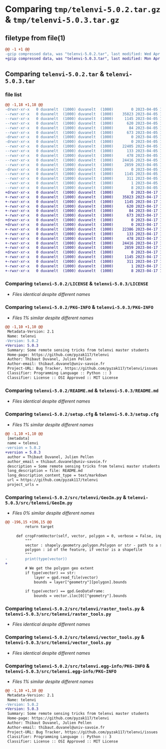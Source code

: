 # Comparing `tmp/telenvi-5.0.2.tar.gz` & `tmp/telenvi-5.0.3.tar.gz`

## filetype from file(1)

```diff
@@ -1 +1 @@
-gzip compressed data, was "telenvi-5.0.2.tar", last modified: Wed Apr  5 15:39:13 2023, max compression
+gzip compressed data, was "telenvi-5.0.3.tar", last modified: Mon Apr 17 10:40:07 2023, max compression
```

## Comparing `telenvi-5.0.2.tar` & `telenvi-5.0.3.tar`

### file list

```diff
@@ -1,18 +1,18 @@
-drwxr-xr-x   0 duvanelt  (1000) duvanelt  (1000)        0 2023-04-05 15:39:13.910000 telenvi-5.0.2/
--rwxr-xr-x   0 duvanelt  (1000) duvanelt  (1000)    35823 2023-04-05 15:39:08.000000 telenvi-5.0.2/LICENSE
--rwxr-xr-x   0 duvanelt  (1000) duvanelt  (1000)     1145 2023-04-05 15:39:13.910000 telenvi-5.0.2/PKG-INFO
--rwxr-xr-x   0 duvanelt  (1000) duvanelt  (1000)      620 2023-04-05 15:39:08.000000 telenvi-5.0.2/README.md
--rwxr-xr-x   0 duvanelt  (1000) duvanelt  (1000)       84 2023-04-05 15:39:08.000000 telenvi-5.0.2/pyproject.toml
--rwxr-xr-x   0 duvanelt  (1000) duvanelt  (1000)      673 2023-04-05 15:39:13.910000 telenvi-5.0.2/setup.cfg
-drwxr-xr-x   0 duvanelt  (1000) duvanelt  (1000)        0 2023-04-05 15:39:13.910000 telenvi-5.0.2/src/
-drwxr-xr-x   0 duvanelt  (1000) duvanelt  (1000)        0 2023-04-05 15:39:13.910000 telenvi-5.0.2/src/telenvi/
--rwxr-xr-x   0 duvanelt  (1000) duvanelt  (1000)    22405 2023-04-05 15:39:08.000000 telenvi-5.0.2/src/telenvi/GeoIm.py
--rwxr-xr-x   0 duvanelt  (1000) duvanelt  (1000)      133 2023-04-05 15:39:08.000000 telenvi-5.0.2/src/telenvi/__init__.py
--rwxr-xr-x   0 duvanelt  (1000) duvanelt  (1000)      478 2023-04-05 15:39:08.000000 telenvi-5.0.2/src/telenvi/associations.py
--rwxr-xr-x   0 duvanelt  (1000) duvanelt  (1000)    24416 2023-04-05 15:39:08.000000 telenvi-5.0.2/src/telenvi/raster_tools.py
--rwxr-xr-x   0 duvanelt  (1000) duvanelt  (1000)     2859 2023-04-05 15:39:08.000000 telenvi-5.0.2/src/telenvi/vector_tools.py
-drwxr-xr-x   0 duvanelt  (1000) duvanelt  (1000)        0 2023-04-05 15:39:13.910000 telenvi-5.0.2/src/telenvi.egg-info/
--rwxr-xr-x   0 duvanelt  (1000) duvanelt  (1000)     1145 2023-04-05 15:39:13.000000 telenvi-5.0.2/src/telenvi.egg-info/PKG-INFO
--rwxr-xr-x   0 duvanelt  (1000) duvanelt  (1000)      311 2023-04-05 15:39:13.000000 telenvi-5.0.2/src/telenvi.egg-info/SOURCES.txt
--rwxr-xr-x   0 duvanelt  (1000) duvanelt  (1000)        1 2023-04-05 15:39:13.000000 telenvi-5.0.2/src/telenvi.egg-info/dependency_links.txt
--rwxr-xr-x   0 duvanelt  (1000) duvanelt  (1000)        8 2023-04-05 15:39:13.000000 telenvi-5.0.2/src/telenvi.egg-info/top_level.txt
+drwxr-xr-x   0 duvanelt  (1000) duvanelt  (1000)        0 2023-04-17 10:40:07.640000 telenvi-5.0.3/
+-rwxr-xr-x   0 duvanelt  (1000) duvanelt  (1000)    35823 2023-04-17 10:40:01.000000 telenvi-5.0.3/LICENSE
+-rwxr-xr-x   0 duvanelt  (1000) duvanelt  (1000)     1145 2023-04-17 10:40:07.640000 telenvi-5.0.3/PKG-INFO
+-rwxr-xr-x   0 duvanelt  (1000) duvanelt  (1000)      620 2023-04-17 10:40:01.000000 telenvi-5.0.3/README.md
+-rwxr-xr-x   0 duvanelt  (1000) duvanelt  (1000)       84 2023-04-17 10:40:01.000000 telenvi-5.0.3/pyproject.toml
+-rwxr-xr-x   0 duvanelt  (1000) duvanelt  (1000)      673 2023-04-17 10:40:07.640000 telenvi-5.0.3/setup.cfg
+drwxr-xr-x   0 duvanelt  (1000) duvanelt  (1000)        0 2023-04-17 10:40:07.640000 telenvi-5.0.3/src/
+drwxr-xr-x   0 duvanelt  (1000) duvanelt  (1000)        0 2023-04-17 10:40:07.640000 telenvi-5.0.3/src/telenvi/
+-rwxr-xr-x   0 duvanelt  (1000) duvanelt  (1000)    22386 2023-04-17 10:40:01.000000 telenvi-5.0.3/src/telenvi/GeoIm.py
+-rwxr-xr-x   0 duvanelt  (1000) duvanelt  (1000)      133 2023-04-17 10:40:01.000000 telenvi-5.0.3/src/telenvi/__init__.py
+-rwxr-xr-x   0 duvanelt  (1000) duvanelt  (1000)      478 2023-04-17 10:40:01.000000 telenvi-5.0.3/src/telenvi/associations.py
+-rwxr-xr-x   0 duvanelt  (1000) duvanelt  (1000)    24416 2023-04-17 10:40:01.000000 telenvi-5.0.3/src/telenvi/raster_tools.py
+-rwxr-xr-x   0 duvanelt  (1000) duvanelt  (1000)     2859 2023-04-17 10:40:01.000000 telenvi-5.0.3/src/telenvi/vector_tools.py
+drwxr-xr-x   0 duvanelt  (1000) duvanelt  (1000)        0 2023-04-17 10:40:07.640000 telenvi-5.0.3/src/telenvi.egg-info/
+-rwxr-xr-x   0 duvanelt  (1000) duvanelt  (1000)     1145 2023-04-17 10:40:07.000000 telenvi-5.0.3/src/telenvi.egg-info/PKG-INFO
+-rwxr-xr-x   0 duvanelt  (1000) duvanelt  (1000)      311 2023-04-17 10:40:07.000000 telenvi-5.0.3/src/telenvi.egg-info/SOURCES.txt
+-rwxr-xr-x   0 duvanelt  (1000) duvanelt  (1000)        1 2023-04-17 10:40:07.000000 telenvi-5.0.3/src/telenvi.egg-info/dependency_links.txt
+-rwxr-xr-x   0 duvanelt  (1000) duvanelt  (1000)        8 2023-04-17 10:40:07.000000 telenvi-5.0.3/src/telenvi.egg-info/top_level.txt
```

### Comparing `telenvi-5.0.2/LICENSE` & `telenvi-5.0.3/LICENSE`

 * *Files identical despite different names*

### Comparing `telenvi-5.0.2/PKG-INFO` & `telenvi-5.0.3/PKG-INFO`

 * *Files 1% similar despite different names*

```diff
@@ -1,10 +1,10 @@
 Metadata-Version: 2.1
 Name: telenvi
-Version: 5.0.2
+Version: 5.0.3
 Summary: Some remote sensing tricks from telenvi master students
 Home-page: https://github.com/pyzak117/telenvi
 Author: Thibaut Duvanel, Julien Pellen
 Author-email: thibaut.duvanel@univ-savoie.fr
 Project-URL: Bug Tracker, https://github.com/pyzak117/telenvi/issues
 Classifier: Programming Language :: Python :: 3
 Classifier: License :: OSI Approved :: MIT License
```

### Comparing `telenvi-5.0.2/README.md` & `telenvi-5.0.3/README.md`

 * *Files identical despite different names*

### Comparing `telenvi-5.0.2/setup.cfg` & `telenvi-5.0.3/setup.cfg`

 * *Files 1% similar despite different names*

```diff
@@ -1,10 +1,10 @@
 [metadata]
 name = telenvi
-version = 5.0.2
+version = 5.0.3
 author = Thibaut Duvanel, Julien Pellen
 author_email = thibaut.duvanel@univ-savoie.fr
 description = Some remote sensing tricks from telenvi master students
 long_description = file: README.md
 long_description_content_type = text/markdown
 url = https://github.com/pyzak117/telenvi
 project_urls =
```

### Comparing `telenvi-5.0.2/src/telenvi/GeoIm.py` & `telenvi-5.0.3/src/telenvi/GeoIm.py`

 * *Files 0% similar despite different names*

```diff
@@ -196,15 +196,15 @@
         return target
 
     def cropFromVector(self, vector, polygon = 0, verbose = False, inplace=False):
         """
         vector : shapely.geometry.polygon.Polygon or str - path to a shapefile
         polygon : id of the feature, if vector is a shapefile
         """
-        print(type(vector))
+        
         # We get the polygon geo extent
         if type(vector) == str:
             layer = gpd.read_file(vector)
             bounds = layer["geometry"][polygon].bounds
 
         if type(vector) == gpd.GeoDataFrame:
             bounds = vector.iloc[0]["geometry"].bounds
```

### Comparing `telenvi-5.0.2/src/telenvi/raster_tools.py` & `telenvi-5.0.3/src/telenvi/raster_tools.py`

 * *Files identical despite different names*

### Comparing `telenvi-5.0.2/src/telenvi/vector_tools.py` & `telenvi-5.0.3/src/telenvi/vector_tools.py`

 * *Files identical despite different names*

### Comparing `telenvi-5.0.2/src/telenvi.egg-info/PKG-INFO` & `telenvi-5.0.3/src/telenvi.egg-info/PKG-INFO`

 * *Files 1% similar despite different names*

```diff
@@ -1,10 +1,10 @@
 Metadata-Version: 2.1
 Name: telenvi
-Version: 5.0.2
+Version: 5.0.3
 Summary: Some remote sensing tricks from telenvi master students
 Home-page: https://github.com/pyzak117/telenvi
 Author: Thibaut Duvanel, Julien Pellen
 Author-email: thibaut.duvanel@univ-savoie.fr
 Project-URL: Bug Tracker, https://github.com/pyzak117/telenvi/issues
 Classifier: Programming Language :: Python :: 3
 Classifier: License :: OSI Approved :: MIT License
```

